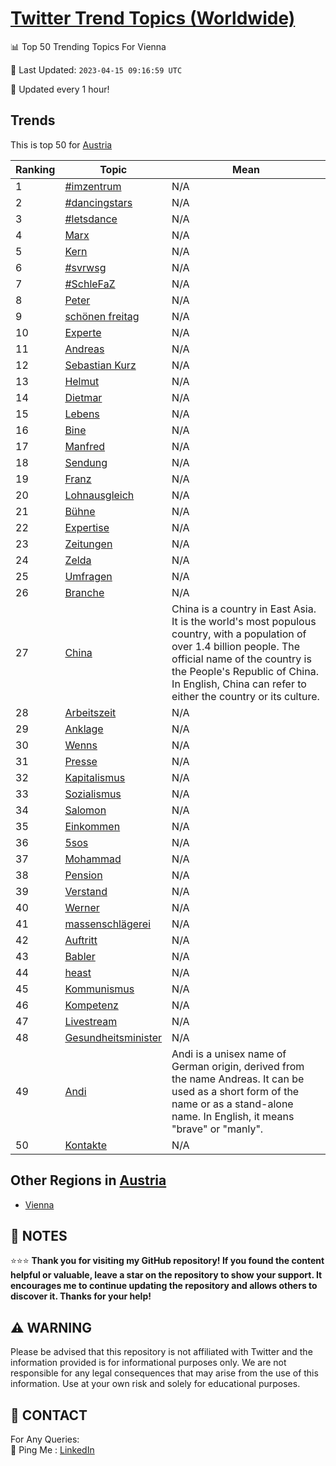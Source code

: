 [Twitter Trend Topics (Worldwide)](https://github.com/ErcinDedeoglu/Twitter-Trend-Topics)
==========


📊 Top 50 Trending Topics For Vienna

📆 Last Updated: `2023-04-15 09:16:59 UTC`

🔧 Updated every 1 hour!


## Trends

This is top 50 for [Austria](</Austria>)

| Ranking | Topic | Mean |
| ------- | ------------ | ------------ |
| 1 | [#imzentrum](http://twitter.com/search?q=%23imzentrum) | N/A |
| 2 | [#dancingstars](http://twitter.com/search?q=%23dancingstars) | N/A |
| 3 | [#letsdance](http://twitter.com/search?q=%23letsdance) | N/A |
| 4 | [Marx](http://twitter.com/search?q=Marx) | N/A |
| 5 | [Kern](http://twitter.com/search?q=Kern) | N/A |
| 6 | [#svrwsg](http://twitter.com/search?q=%23svrwsg) | N/A |
| 7 | [#SchleFaZ](http://twitter.com/search?q=%23SchleFaZ) | N/A |
| 8 | [Peter](http://twitter.com/search?q=Peter) | N/A |
| 9 | [schönen freitag](http://twitter.com/search?q=sch%c3%b6nen+freitag) | N/A |
| 10 | [Experte](http://twitter.com/search?q=Experte) | N/A |
| 11 | [Andreas](http://twitter.com/search?q=Andreas) | N/A |
| 12 | [Sebastian Kurz](http://twitter.com/search?q=Sebastian+Kurz) | N/A |
| 13 | [Helmut](http://twitter.com/search?q=Helmut) | N/A |
| 14 | [Dietmar](http://twitter.com/search?q=Dietmar) | N/A |
| 15 | [Lebens](http://twitter.com/search?q=Lebens) | N/A |
| 16 | [Bine](http://twitter.com/search?q=Bine) | N/A |
| 17 | [Manfred](http://twitter.com/search?q=Manfred) | N/A |
| 18 | [Sendung](http://twitter.com/search?q=Sendung) | N/A |
| 19 | [Franz](http://twitter.com/search?q=Franz) | N/A |
| 20 | [Lohnausgleich](http://twitter.com/search?q=Lohnausgleich) | N/A |
| 21 | [Bühne](http://twitter.com/search?q=B%c3%bchne) | N/A |
| 22 | [Expertise](http://twitter.com/search?q=Expertise) | N/A |
| 23 | [Zeitungen](http://twitter.com/search?q=Zeitungen) | N/A |
| 24 | [Zelda](http://twitter.com/search?q=Zelda) | N/A |
| 25 | [Umfragen](http://twitter.com/search?q=Umfragen) | N/A |
| 26 | [Branche](http://twitter.com/search?q=Branche) | N/A |
| 27 | [China](http://twitter.com/search?q=China) | China is a country in East Asia. It is the world's most populous country, with a population of over 1.4 billion people. The official name of the country is the People's Republic of China. In English, China can refer to either the country or its culture. |
| 28 | [Arbeitszeit](http://twitter.com/search?q=Arbeitszeit) | N/A |
| 29 | [Anklage](http://twitter.com/search?q=Anklage) | N/A |
| 30 | [Wenns](http://twitter.com/search?q=Wenns) | N/A |
| 31 | [Presse](http://twitter.com/search?q=Presse) | N/A |
| 32 | [Kapitalismus](http://twitter.com/search?q=Kapitalismus) | N/A |
| 33 | [Sozialismus](http://twitter.com/search?q=Sozialismus) | N/A |
| 34 | [Salomon](http://twitter.com/search?q=Salomon) | N/A |
| 35 | [Einkommen](http://twitter.com/search?q=Einkommen) | N/A |
| 36 | [5sos](http://twitter.com/search?q=5sos) | N/A |
| 37 | [Mohammad](http://twitter.com/search?q=Mohammad) | N/A |
| 38 | [Pension](http://twitter.com/search?q=Pension) | N/A |
| 39 | [Verstand](http://twitter.com/search?q=Verstand) | N/A |
| 40 | [Werner](http://twitter.com/search?q=Werner) | N/A |
| 41 | [massenschlägerei](http://twitter.com/search?q=massenschl%c3%a4gerei) | N/A |
| 42 | [Auftritt](http://twitter.com/search?q=Auftritt) | N/A |
| 43 | [Babler](http://twitter.com/search?q=Babler) | N/A |
| 44 | [heast](http://twitter.com/search?q=heast) | N/A |
| 45 | [Kommunismus](http://twitter.com/search?q=Kommunismus) | N/A |
| 46 | [Kompetenz](http://twitter.com/search?q=Kompetenz) | N/A |
| 47 | [Livestream](http://twitter.com/search?q=Livestream) | N/A |
| 48 | [Gesundheitsminister](http://twitter.com/search?q=Gesundheitsminister) | N/A |
| 49 | [Andi](http://twitter.com/search?q=Andi) | Andi is a unisex name of German origin, derived from the name Andreas. It can be used as a short form of the name or as a stand-alone name. In English, it means "brave" or "manly". |
| 50 | [Kontakte](http://twitter.com/search?q=Kontakte) | N/A |



## Other Regions in [Austria](</Austria>)

* [Vienna](</Austria/Vienna.md>)



## 📝 NOTES

⭐⭐⭐ **Thank you for visiting my GitHub repository! If you found the content helpful or valuable, leave a star on the repository to show your support. It encourages me to continue updating the repository and allows others to discover it. Thanks for your help!**


## ⚠️ WARNING

Please be advised that this repository is not affiliated with Twitter and the information provided is for informational purposes only. We are not responsible for any legal consequences that may arise from the use of this information. Use at your own risk and solely for educational purposes.


## 📨 CONTACT

 For Any Queries:  
            🏓 Ping Me : [LinkedIn](https://www.linkedin.com/in/ercindedeoglu/)
